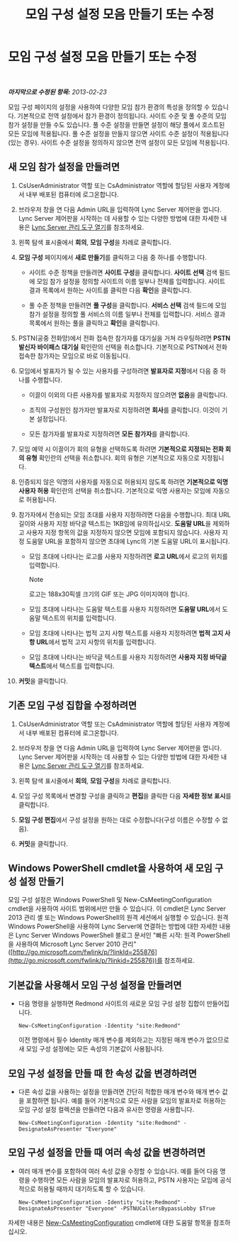 ﻿---
title: 모임 구성 설정 모음 만들기 또는 수정
TOCTitle: 모임 구성 설정 모음 만들기 또는 수정
ms:assetid: ce6773c1-a0d5-4405-8e32-33a6f3a46a1a
ms:mtpsurl: https://technet.microsoft.com/ko-kr/library/JJ721889(v=OCS.15)
ms:contentKeyID: 49885988
ms.date: 08/24/2015
mtps_version: v=OCS.15
ms.translationtype: HT
---

# 모임 구성 설정 모음 만들기 또는 수정

 

_**마지막으로 수정된 항목:** 2013-02-23_

모임 구성 페이지의 설정을 사용하여 다양한 모임 참가 환경의 특성을 정의할 수 있습니다. 기본적으로 전역 설정에서 참가 환경이 정의됩니다. 사이트 수준 및 풀 수준의 모임 참가 설정을 만들 수도 있습니다. 풀 수준 설정을 만들면 설정이 해당 풀에서 호스트된 모든 모임에 적용됩니다. 풀 수준 설정을 만들지 않으면 사이트 수준 설정이 적용됩니다(있는 경우). 사이트 수준 설정을 정의하지 않으면 전역 설정이 모든 모임에 적용됩니다.

## 새 모임 참가 설정을 만들려면

1.  CsUserAdministrator 역할 또는 CsAdministrator 역할에 할당된 사용자 계정에서 내부 배포된 컴퓨터에 로그온합니다.

2.  브라우저 창을 연 다음 Admin URL을 입력하여 Lync Server 제어판을 엽니다. Lync Server 제어판을 시작하는 데 사용할 수 있는 다양한 방법에 대한 자세한 내용은 [Lync Server 관리 도구 열기](lync-server-2013-open-lync-server-administrative-tools.md)를 참조하세요.

3.  왼쪽 탐색 표시줄에서 **회의**, **모임 구성**을 차례로 클릭합니다.

4.  **모임 구성** 페이지에서 **새로 만들기**를 클릭하고 다음 중 하나를 수행합니다.
    
      - 사이트 수준 정책을 만들려면 **사이트 구성**을 클릭합니다. **사이트 선택** 검색 필드에 모임 참가 설정을 정의할 사이트의 이름 일부나 전체를 입력합니다. 사이트 결과 목록에서 원하는 사이트를 클릭한 다음 **확인**을 클릭합니다.
    
      - 풀 수준 정책을 만들려면 **풀 구성**을 클릭합니다. **서비스 선택** 검색 필드에 모임 참가 설정을 정의할 풀 서비스의 이름 일부나 전체를 입력합니다. 서비스 결과 목록에서 원하는 풀을 클릭하고 **확인**을 클릭합니다.

5.  PSTN(공중 전화망)에서 전화 접속한 참가자를 대기실을 거쳐 라우팅하려면 **PSTN 발신자 바이패스 대기실** 확인란의 선택을 취소합니다. 기본적으로 PSTN에서 전화 접속한 참가자는 모임으로 바로 이동됩니다.

6.  모임에서 발표자가 될 수 있는 사용자를 구성하려면 **발표자로 지정**에서 다음 중 하나를 수행합니다.
    
      - 이끌이 이외의 다른 사용자를 발표자로 지정하지 않으려면 **없음**을 클릭합니다.
    
      - 조직의 구성원인 참가자만 발표자로 지정하려면 **회사**를 클릭합니다. 이것이 기본 설정입니다.
    
      - 모든 참가자를 발표자로 지정하려면 **모든 참가자**를 클릭합니다.

7.  모임 예약 시 이끌이가 회의 유형을 선택하도록 하려면 **기본적으로 지정되는 전화 회의 유형** 확인란의 선택을 취소합니다. 회의 유형은 기본적으로 자동으로 지정됩니다.

8.  인증되지 않은 익명의 사용자를 자동으로 허용되지 않도록 하려면 **기본적으로 익명 사용자 허용** 확인란의 선택을 취소합니다. 기본적으로 익명 사용자는 모임에 자동으로 허용됩니다.

9.  참가자에서 전송되는 모임 초대를 사용자 지정하려면 다음을 수행합니다. 최대 URL 길이와 사용자 지정 바닥글 텍스트는 1KB임에 유의하십시오. **도움말 URL**을 제외하고 사용자 지정 항목의 값을 지정하지 않으면 모임에 포함되지 않습니다. 사용자 지정 도움말 URL을 포함하지 않으면 초대에 Lync의 기본 도움말 URL이 표시됩니다.
    
      - 모임 초대에 나타나는 로고를 사용자 지정하려면 **로고 URL**에서 로고의 위치를 입력합니다.
        

        > [!NOTE]
        > 로고는 188x30픽셀 크기의 GIF 또는 JPG 이미지여야 합니다.

    
      - 모임 초대에 나타나는 도움말 텍스트를 사용자 지정하려면 **도움말 URL**에서 도움말 텍스트의 위치를 입력합니다.
    
      - 모임 초대에 나타나는 법적 고지 사항 텍스트를 사용자 지정하려면 **법적 고지 사항 URL**에서 법적 고지 사항의 위치를 입력합니다.
    
      - 모임 초대에 나타나는 바닥글 텍스트를 사용자 지정하려면 **사용자 지정 바닥글 텍스트**에서 텍스트를 입력합니다.

10. **커밋**을 클릭합니다.

## 기존 모임 구성 집합을 수정하려면

1.  CsUserAdministrator 역할 또는 CsAdministrator 역할에 할당된 사용자 계정에서 내부 배포된 컴퓨터에 로그온합니다.

2.  브라우저 창을 연 다음 Admin URL을 입력하여 Lync Server 제어판을 엽니다. Lync Server 제어판을 시작하는 데 사용할 수 있는 다양한 방법에 대한 자세한 내용은 [Lync Server 관리 도구 열기](lync-server-2013-open-lync-server-administrative-tools.md)를 참조하세요.

3.  왼쪽 탐색 표시줄에서 **회의**, **모임 구성**을 차례로 클릭합니다.

4.  모임 구성 목록에서 변경할 구성을 클릭하고 **편집**을 클릭한 다음 **자세한 정보 표시**를 클릭합니다.

5.  **모임 구성 편집**에서 구성 설정을 원하는 대로 수정합니다(구성 이름은 수정할 수 없음).

6.  **커밋**을 클릭합니다.

## Windows PowerShell cmdlet을 사용하여 새 모임 구성 설정 만들기

모임 구성 설정은 Windows PowerShell 및 New-CsMeetingConfiguration cmdlet을 사용하여 사이트 범위에서만 만들 수 있습니다. 이 cmdlet은 Lync Server 2013 관리 셸 또는 Windows PowerShell의 원격 세션에서 실행할 수 있습니다. 원격 Windows PowerShell을 사용하여 Lync Server에 연결하는 방법에 대한 자세한 내용은 Lync Server Windows PowerShell 블로그 문서인 "빠른 시작: 원격 PowerShell을 사용하여 Microsoft Lync Server 2010 관리"([http://go.microsoft.com/fwlink/p/?linkId=255876](http://go.microsoft.com/fwlink/p/?linkid=255876))를 참조하세요.

## 기본값을 사용해서 모임 구성 설정을 만들려면

  - 다음 명령을 실행하면 Redmond 사이트의 새로운 모임 구성 설정 집합이 만들어집니다.
    
        New-CsMeetingConfiguration -Identity "site:Redmond"
    
    이전 명령에서 필수 Identity 매개 변수를 제외하고는 지정된 매개 변수가 없으므로 새 모임 구성 설정에는 모든 속성의 기본값이 사용됩니다.

## 모임 구성 설정을 만들 때 한 속성 값을 변경하려면

  - 다른 속성 값을 사용하는 설정을 만들려면 간단히 적합한 매개 변수와 매개 변수 값을 포함하면 됩니다. 예를 들어 기본적으로 모든 사람을 모임의 발표자로 허용하는 모임 구성 설정 컬렉션을 만들려면 다음과 유사한 명령을 사용합니다.
    
        New-CsMeetingConfiguration -Identity "site:Redmond" -DesignateAsPresenter "Everyone"

## 모임 구성 설정을 만들 때 여러 속성 값을 변경하려면

  - 여러 매개 변수를 포함하여 여러 속성 값을 수정할 수 있습니다. 예를 들어 다음 명령을 수행하면 모든 사람을 모임의 발표자로 허용하고, PSTN 사용자는 모임에 공식적으로 허용될 때까지 대기하도록 할 수 있습니다.
    
        New-CsMeetingConfiguration -Identity "site:Redmond" -DesignateAsPresenter "Everyone" -PSTNUCallersBypassLobby $True

자세한 내용은 [New-CsMeetingConfiguration](new-csmeetingconfiguration.md) cmdlet에 대한 도움말 항목을 참조하십시오.


